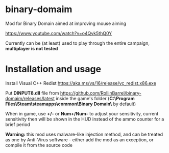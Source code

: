 # binary-domaim
Mod for Binary Domain aimed at improving mouse aiming

https://www.youtube.com/watch?v=o4Qvk5thQ0Y

Currently can be (at least) used to play through the entire campaign, **multiplayer is not tested**

# Installation and usage
Install Visual C++ Redist https://aka.ms/vs/16/release/vc_redist.x86.exe

Put **DINPUT8.dll** file from https://github.com/RollinBarrel/binary-domaim/releases/latest inside the game's folder (**C:\Program Files\Steam\steamapps\common\Binary Domain\\** by default)

When in game, use **+/-** or **Num+/Num-** to adjust your sensitivity, current sensitivity then will be shown in the HUD instead of the ammo counter for a brief period

**Warning:** this mod uses malware-like injection method, and can be treated as one by Anti-Virus software - either add the mod as an exception, or compile it from the source code
